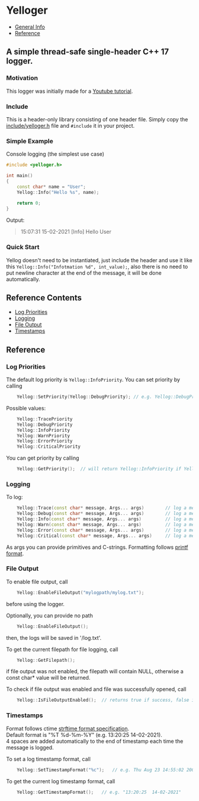 # Yelloger

* [General Info](#motivation)
* [Reference](#reference-contents)

## A simple thread-safe single-header C++ 17 logger.

### Motivation

This logger was initially made for a [Youtube tutorial](https://youtube.com/playlist?list=PL5Lk2LPoiyAKcw7T-_FB_4BNrWkxfwnus).

### Include

This is a header-only library consisting of one header file. Simply copy the [include/yelloger.h](include/yelloger.h) file and `#include` it in your project.

### Simple Example

Console logging (the simplest use case)

```cpp
#include <yelloger.h>

int main()
{
	const char* name = "User";
	Yellog::Info("Hello %s", name);
	
	return 0;
}
```

Output:
> 15:07:31  15-02-2021    [Info]     Hello User

###  Quick Start

Yellog doesn't need to be instantiated, just include the header and use it like this `Yellog::Info("Infotmation %d", int_value);`, also there is no need to put newline character at the end of the message, it will be done automatically.

## Reference Contents

* [Log Priorities](#log-priorities)
* [Logging](#logging)
* [File Output](#file-output)
* [Timestamps](#timestamps)

## Reference

### Log Priorities

The default log priority is `Yellog::InfoPriority`. You can set priority by calling

```cpp
	Yellog::SetPriority(Yellog::DebugPriority);	// e.g. Yellog::DebugPriority
```

Possible values:

```cpp
	Yellog::TracePriority
	Yellog::DebugPriority
	Yellog::InfoPriority
	Yellog::WarnPriority
	Yellog::ErrorPriority
	Yellog::CriticalPriority
```
  
You can get priority by calling

```cpp
	Yellog::GetPriority();	// will return Yellog::InfoPriority if Yellog::SetPriority hasn't been called before
```


### Logging

To log:

```cpp
	Yellog::Trace(const char* message, Args... args)		// log a message with trace priority
	Yellog::Debug(const char* message, Args... args)		// log a message with debug priority
	Yellog::Info(const char* message, Args... args)			// log a message with info priority
	Yellog::Warn(const char* message, Args... args)			// log a message with warn priority
	Yellog::Error(const char* message, Args... args)		// log a message with error priority
	Yellog::Critical(const char* message, Args... args)		// log a message with critical priority
```

As args you can provide primitives and C-strings. Formatting follows [printf format](https://www.cplusplus.com/reference/cstdio/printf/).


### File Output

To enable file output, call

```cpp
	Yellog::EnableFileOutput("mylogpath/mylog.txt");
```

before using the logger.  
  
Optionally, you can provide no path

```cpp
	Yellog::EnableFileOutput();
```

then, the logs will be saved in '/log.txt'.
  
To get the current filepath for file logging, call

```cpp
	Yellog::GetFilepath();
```

if file output was not enabled, the filepath will contain NULL, otherwise a const char* value will be returned.  
  
To check if file output was enabled and file was successfully opened, call

```cpp
	Yellog::IsFileOutputEnabled();	// returns true if success, false if failure
```

### Timestamps

Format follows ctime [strftime format specification](https://www.cplusplus.com/reference/ctime/strftime/).  
Default format is "%T  %d-%m-%Y" (e.g. 13:20:25  14-02-2021).  
4 spaces are added automatically to the end of timestamp each time the message is logged.  
  
To set a log timestamp format, call

```cpp
	Yellog::SetTimestampFormat("%c");	// e.g. Thu Aug 23 14:55:02 2001
```
  
To get the current log timestamp format, call

```cpp
	Yellog::GetTimestampFormat();	// e.g. "13:20:25  14-02-2021"
```
  
